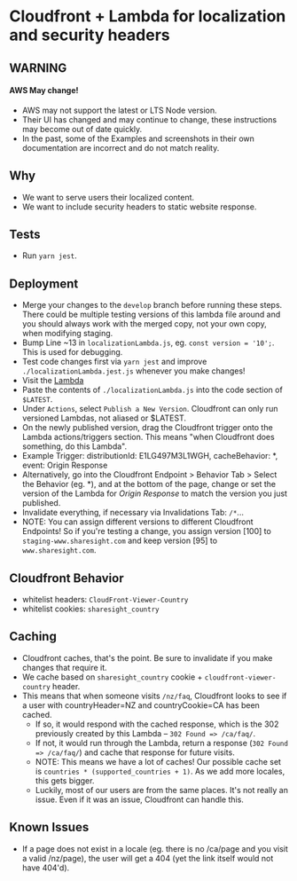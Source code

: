 # Cloudfront + Lambda for localization and security headers

## WARNING

#### AWS May change!

- AWS may not support the latest or LTS Node version.
- Their UI has changed and may continue to change, these instructions may become out of date quickly.
- In the past, some of the Examples and screenshots in their own documentation are incorrect and do not match reality.

## Why

- We want to serve users their localized content.
- We want to include security headers to static website response.

## Tests

- Run `yarn jest`.

## Deployment

- Merge your changes to the `develop` branch before running these steps. There could be multiple testing versions of this lambda file around and you should always work with the merged copy, not your own copy, when modifying staging.
- Bump Line ~13 in `localizationLambda.js`, eg. `const version = '10';`. This is used for debugging.
- Test code changes first via `yarn jest` and improve `./localizationLambda.jest.js` whenever you make changes!
- Visit the [Lambda](https://console.aws.amazon.com/lambda/home?region=us-east-1#/functions/localizeCloudfrontResponse/versions/$LATEST)
- Paste the contents of `./localizationLambda.js` into the code section of `$LATEST`.
- Under `Actions`, select `Publish a New Version`. Cloudfront can only run versioned Lambdas, not aliased or $LATEST.
- On the newly published version, drag the Cloudfront trigger onto the Lambda actions/triggers section. This means "when Cloudfront does something, do this Lambda".
- Example Trigger: distributionId: E1LG497M3L1WGH, cacheBehavior: \*, event: Origin Response
- Alternatively, go into the Cloudfront Endpoint > Behavior Tab > Select the Behavior (eg. \*), and at the bottom of the page, change or set the version of the Lambda for _Origin Response_ to match the version you just published.
- Invalidate everything, if necessary via Invalidations Tab: `/*`...
- NOTE: You can assign different versions to different Cloudfront Endpoints! So if you're testing a change, you assign version [100] to `staging-www.sharesight.com` and keep version [95] to `www.sharesight.com`.

## Cloudfront Behavior

- whitelist headers: `CloudFront-Viewer-Country`
- whitelist cookies: `sharesight_country`

## Caching

- Cloudfront caches, that's the point. Be sure to invalidate if you make changes that require it.
- We cache based on `sharesight_country` cookie + `cloudfront-viewer-country` header.
- This means that when someone visits `/nz/faq`, Cloudfront looks to see if a user with countryHeader=NZ and countryCookie=CA has been cached.
  - If so, it would respond with the cached response, which is the 302 previously created by this Lambda – `302 Found => /ca/faq/`.
  - If not, it would run through the Lambda, return a response (`302 Found => /ca/faq/`) and cache that response for future visits.
  - NOTE: This means we have a lot of caches! Our possible cache set is `countries * (supported_countries + 1)`. As we add more locales, this gets bigger.
  - Luckily, most of our users are from the same places. It's not really an issue. Even if it was an issue, Cloudfront can handle this.

## Known Issues

- If a page does not exist in a locale (eg. there is no /ca/page and you visit a valid /nz/page), the user will get a 404 (yet the link itself would not have 404'd).
